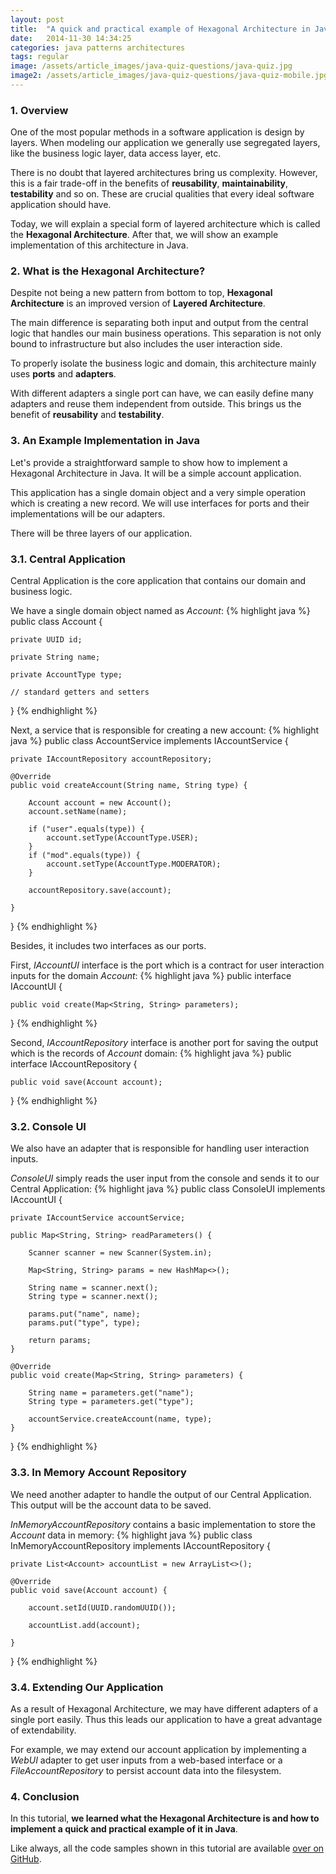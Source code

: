 ```yaml
---
layout: post
title:  "A quick and practical example of Hexagonal Architecture in Java"
date:   2014-11-30 14:34:25
categories: java patterns architectures
tags: regular
image: /assets/article_images/java-quiz-questions/java-quiz.jpg
image2: /assets/article_images/java-quiz-questions/java-quiz-mobile.jpg
---
```

### 1. Overview
One of the most popular methods in a software application is design by layers. When modeling our application we generally use segregated layers, like the business logic layer, data access layer, etc.

There is no doubt that layered architectures bring us complexity. However, this is a fair trade-off in the benefits of **reusability**, **maintainability**, **testability** and so on. These are crucial qualities that every ideal software application should have.

Today, we will explain a special form of layered architecture which is called the **Hexagonal Architecture**. After that, we will show an example implementation of this architecture in Java.

### 2. What is the Hexagonal Architecture?
Despite not being a new pattern from bottom to top, **Hexagonal Architecture** is an improved version of **Layered Architecture**.

The main difference is separating both input and output from the central logic that handles our main business operations. This separation is not only bound to infrastructure but also includes the user interaction side.

To properly isolate the business logic and domain, this architecture mainly uses **ports** and **adapters**.

With different adapters a single port can have, we can easily define many adapters and reuse them independent from outside. This brings us the benefit of **reusability** and **testability**.

### 3. An Example Implementation in Java
Let's provide a straightforward sample to show how to implement a Hexagonal Architecture in Java. It will be a simple account application.

This application has a single domain object and a very simple operation which is creating a new record. We will use interfaces for ports and their implementations will be our adapters.

There will be three layers of our application.

### 3.1. Central Application
Central Application is the core application that contains our domain and business logic.

We have a single domain object named as *Account*:
{% highlight java %}
public class Account {

    private UUID id;

    private String name;

    private AccountType type;

    // standard getters and setters

}
{% endhighlight %}

Next, a service that is responsible for creating a new account:
{% highlight java %}
public class AccountService implements IAccountService {

    private IAccountRepository accountRepository;

    @Override
    public void createAccount(String name, String type) {

        Account account = new Account();
        account.setName(name);

        if ("user".equals(type)) {
            account.setType(AccountType.USER);
        }
        if ("mod".equals(type)) {
            account.setType(AccountType.MODERATOR);
        }

        accountRepository.save(account);

    }

}
{% endhighlight %}

Besides, it includes two interfaces as our ports.

First, *IAccountUI* interface is the port which is a contract for user interaction inputs for the domain *Account*:
{% highlight java %}
public interface IAccountUI {

    public void create(Map<String, String> parameters);

}
{% endhighlight %}

Second, *IAccountRepository* interface is another port for saving the output which is the records of *Account* domain:
{% highlight java %}
public interface IAccountRepository {

    public void save(Account account);

}
{% endhighlight %}

### 3.2. Console UI
We also have an adapter that is responsible for handling user interaction inputs.

*ConsoleUI* simply reads the user input from the console and sends it to our Central Application:
{% highlight java %}
public class ConsoleUI implements IAccountUI {

    private IAccountService accountService;

    public Map<String, String> readParameters() {

        Scanner scanner = new Scanner(System.in);

        Map<String, String> params = new HashMap<>();

        String name = scanner.next();
        String type = scanner.next();

        params.put("name", name);
        params.put("type", type);

        return params;
    }

    @Override
    public void create(Map<String, String> parameters) {

        String name = parameters.get("name");
        String type = parameters.get("type");

        accountService.createAccount(name, type);
    }

}
{% endhighlight %}

### 3.3. In Memory Account Repository
We need another adapter to handle the output of our Central Application. This output will be the account data to be saved.

*InMemoryAccountRepository* contains a basic implementation to store the *Account* data in memory:
{% highlight java %}
public class InMemoryAccountRepository implements IAccountRepository {

    private List<Account> accountList = new ArrayList<>();

    @Override
    public void save(Account account) {

        account.setId(UUID.randomUUID());

        accountList.add(account);

    }

}
{% endhighlight %}

### 3.4. Extending Our Application
As a result of Hexagonal Architecture, we may have different adapters of a single port easily. Thus this leads our application to have a great advantage of extendability.

For example, we may extend our account application by implementing a *WebUI* adapter to get user inputs from a web-based interface or a *FileAccountRepository* to persist account data into the filesystem.

### 4. Conclusion
In this tutorial, **we learned what the Hexagonal Architecture is and how to implement a quick and practical example of it in Java**.

Like always, all the code samples shown in this tutorial are available [over on GitHub](https://github.com).
